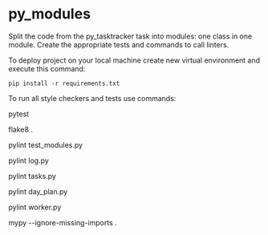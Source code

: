 # py_modules

Split the code from the py_tasktracker task into modules: one class in one module. Create the appropriate tests and commands to call linters.

To deploy project on your local machine create new virtual environment and execute this command:

`pip install -r requirements.txt`

To run all style checkers and tests use commands:

pytest

flake8 .

pylint test_modules.py

pylint log.py

pylint tasks.py

pylint day_plan.py

pylint worker.py

mypy --ignore-missing-imports .

